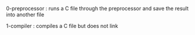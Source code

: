 0-preprocessor : runs a C file through the preprocessor and save the result into another file

1-compiler : compiles a C file but does not link


